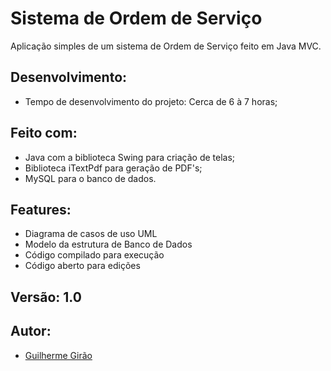 # Sistema de Ordem de Serviço
Aplicação simples de um sistema de Ordem de Serviço feito em Java MVC.

## Desenvolvimento:
* Tempo de desenvolvimento do projeto: Cerca de 6 à 7 horas;

## Feito com:
* Java com a biblioteca Swing para criação de telas;
* Biblioteca iTextPdf para geração de PDF's;
* MySQL para o banco de dados.

## Features:
* Diagrama de casos de uso UML
* Modelo da estrutura de Banco de Dados
* Código compilado para execução
* Código aberto para edições

## Versão: 1.0

## Autor:

- [Guilherme Girão](https://github.com/guilhermegirao)
